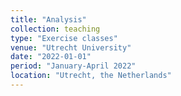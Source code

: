 ```yaml
---
title: "Analysis"
collection: teaching
type: "Exercise classes"
venue: "Utrecht University"
date: "2022-01-01"
period: "January-April 2022"
location: "Utrecht, the Netherlands"
---
```

